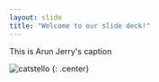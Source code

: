```yaml
---
layout: slide
title: "Welcome to our slide deck!"
---
```


This is Arun Jerry's caption

![catstello](https://octodex.github.com/images/catstello.png)
{: .center}
